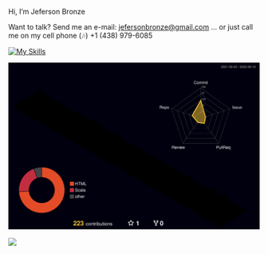 Hi, I’m Jeferson Bronze

Want to talk? Send me an e-mail: jefersonbronze@gmail.com
... or just call me on my cell phone (🎶) +1 (438) 979-6085

<!-- Tecnologis que domino -->

[![My Skills](https://skills.thijs.gg/icons?i=js,html,css,wasm)](https://skills.thijs.gg)

![](./profile-3d-contrib/profile-night-rainbow.svg)

<!-- Endereços para contato -->

<div> 
<a href="https://www.linkedin.com/in/jefersonbronze/" target="_blank"><img src="https://img.shields.io/badge/-LinkedIn-%230077B5?style=for-the-badge&logo=linkedin&logoColor=white" target="_blank"></a>
</div>
